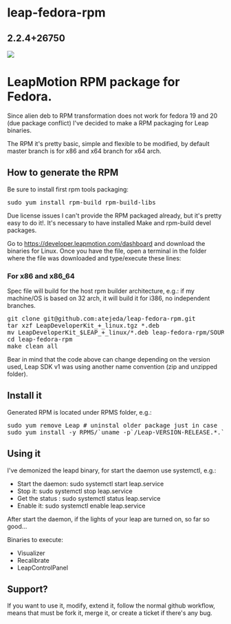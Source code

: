 leap-fedora-rpm
===============

## 2.2.4+26750 ##

![](http://oi62.tinypic.com/iqxvk2.jpg "")

# LeapMotion RPM package for Fedora. #

Since alien deb to RPM transformation does not work for fedora 19 and 20 (due package conflict) I've decided to make a RPM packaging for Leap binaries.

The RPM it's pretty basic, simple and flexible to be modified, by default master branch is for x86 and x64 branch for x64 arch.

## How to generate the RPM ##

Be sure to install first rpm tools packaging: 

<pre>
sudo yum install rpm-build rpm-build-libs
</pre>

Due license issues I can't provide the RPM packaged already, but it's pretty easy to do it!. It's necessary to have installed Make and rpm-build devel packages.

Go to https://developer.leapmotion.com/dashboard and download the binaries for Linux. Once you have the file, open a terminal in the folder where the file was downloaded and type/execute these lines:

### For x86 and x86_64 ###

Spec file will build for the host rpm builder architecture, e.g.: if my machine/OS is based on 32 arch, it will build it for i386, no independent branches.

<pre>
git clone git@github.com:atejeda/leap-fedora-rpm.git
tar xzf LeapDeveloperKit_<VERSION>+<RELEASE>_linux.tgz *.deb
mv LeapDeveloperKit_$LEAP_<VERSION>+<RELEASE>_linux/*.deb leap-fedora-rpm/SOURCES/
cd leap-fedora-rpm
make clean all
</pre>

Bear in mind that the code above can change depending on the version used, Leap SDK v1 was using another name convention (zip and unzipped folder).

## Install it ##

Generated RPM is located under RPMS folder, e.g.:

<pre>
sudo yum remove Leap # uninstal older package just in case
sudo yum install -y RPMS/`uname -p`/Leap-VERSION-RELEASE.*.`uname -p`.rpm
</pre>

## Using it ##

I've demonized the leapd binary, for start the daemon use systemctl, e.g.:

 *   Start the daemon: sudo systemctl start leap.service
 *   Stop it: sudo systemctl stop leap.service
 *   Get the status : sudo systemctl status leap.service
 *   Enable it: sudo systemctl enable leap.service

After start the daemon, if the lights of your leap are turned on, so far so good...

Binaries to execute:

 *   Visualizer
 *   Recalibrate
 *   LeapControlPanel
 
## Support? ##

If you want to use it, modify, extend it, follow the normal github workflow, means that must be fork it, merge it, or create a ticket if there's any bug.
